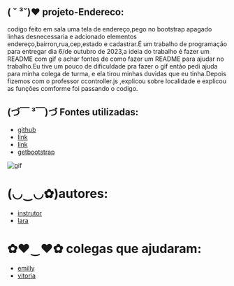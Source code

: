 ##  ( ˘ ³˘)♥ projeto-Endereco:
codigo feito em sala uma tela de endereço,pego no bootstrap apagado linhas desnecessaria e adcionado elementos endereço,bairron,rua,cep,estado e cadastrar.É um trabalho de programação para entregar dia 6/de outubro de 2023,a ideia do trabalho é fazer um README com gif e achar fontes de como fazer um README para ajudar no trabalho.Eu tive um pouco de dificuldade pra fazer o gif então pedi ajuda para minha colega de turma, e ela tirou minhas duvidas que eu tinha.Depois fizemos com o professor ccontroller.js ,explicou sobre localidade e explicou as funções comforme foi passando o codigo.

## (づ￣ ³￣)づ Fontes utilizadas:
* [github](https://github.com/laraassuncao18/projeto-CadEndereco)
* [link](https://developer.mozilla.org/pt-BR/docs/Web/JavaScript/Guide/Regular_expressions)
* [link](https://www.regexpal.com/)
* [getbootstrap](https://getbootstrap.comhttps/docs/5.3/forms/layout/)

![gif](gif/Gravando-2023-09-20-124922%20(1).gif)

 #  (◡‿◡✿)autores:
 * [instrutor](https://github.com/LeonardoRochaMarista)
 * [lara](https://github.com/laraassuncao18)

  # ✿♥‿♥✿ colegas que ajudaram:

  * [emilly](https://github.com/emillycaaroline)
  * [vitoria](https://github.com/vickieww)
 
 